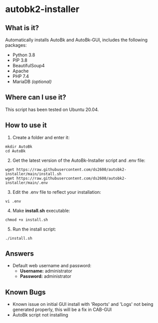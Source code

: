 # autobk2-installer

## What is it?
Automatically installs AutoBk and AutoBk-GUI, includes the following packages:
- Python 3.8
- PIP 3.8
- BeautifulSoup4
- Apache
- PHP 7.4
- MariaDB *(optional)*

## Where can I use it?
This script has been tested on Ubuntu 20.04.

## How to use it
1. Create a folder and enter it:
```
mkdir AutoBk
cd AutoBk
```
2. Get the latest version of the AutoBk-Installer script and .env file:
```
wget https://raw.githubusercontent.com/ds2600/autobk2-installer/main/install.sh
wget https://raw.githubusercontent.com/ds2600/autobk2-installer/main/.env
```
3. Edit the .env file to reflect your installation:
```
vi .env
```
4. Make **install.sh** executable:
```
chmod +x install.sh
```
5. Run the install script:
```
./install.sh
```

## Answers
- Default web username and password:
  - **Username:** administrator
  - **Password:** administrator
   
   
## Known Bugs
- Known issue on initial GUI install with 'Reports' and 'Logs' not being generated properly, this will be a fix in CAB-GUI
- AutoBk script not installing
